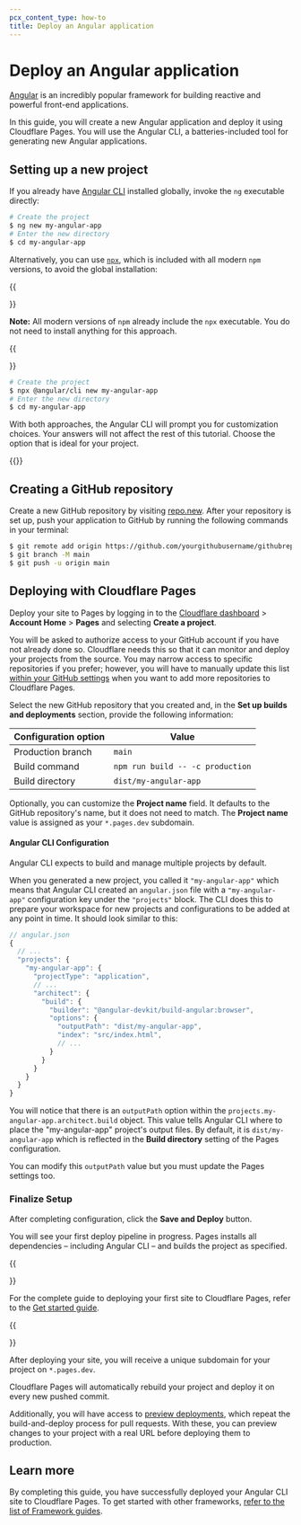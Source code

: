 ```yaml
---
pcx_content_type: how-to
title: Deploy an Angular application
---
```


# Deploy an Angular application

[Angular](https://angular.io/) is an incredibly popular framework for building reactive and powerful front-end applications.

In this guide, you will create a new Angular application and deploy it using Cloudflare Pages. You will use the Angular CLI, a batteries-included tool for generating new Angular applications.

## Setting up a new project

If you already have [Angular CLI](https://angular.io/cli) installed globally, invoke the `ng` executable directly:

```sh
# Create the project
$ ng new my-angular-app
# Enter the new directory
$ cd my-angular-app
```

Alternatively, you can use [`npx`](https://www.npmjs.com/package/npx), which is included with all modern `npm` versions, to avoid the global installation:

{{<Aside>}}

**Note:** All modern versions of `npm` already include the `npx` executable. You do not need to install anything for this approach.

{{</Aside>}}

```sh
# Create the project
$ npx @angular/cli new my-angular-app
# Enter the new directory
$ cd my-angular-app
```

With both approaches, the Angular CLI will prompt you for customization choices. Your answers will not affect the rest of this tutorial. Choose the option that is ideal for your project.

{{<render file="_tutorials-before-you-start.md">}}

## Creating a GitHub repository

Create a new GitHub repository by visiting [repo.new](https://repo.new). After your repository is set up, push your application to GitHub by running the following commands in your terminal:

```sh
$ git remote add origin https://github.com/yourgithubusername/githubrepo
$ git branch -M main
$ git push -u origin main
```

## Deploying with Cloudflare Pages

Deploy your site to Pages by logging in to the [Cloudflare dashboard](https://dash.cloudflare.com/) > **Account Home** > **Pages** and selecting **Create a project**.

You will be asked to authorize access to your GitHub account if you have not already done so. Cloudflare needs this so that it can monitor and deploy your projects from the source. You may narrow access to specific repositories if you prefer; however, you will have to manually update this list [within your GitHub settings](https://github.com/settings/installations) when you want to add more repositories to Cloudflare Pages.

Select the new GitHub repository that you created and, in the **Set up builds and deployments** section, provide the following information:

<div>

| Configuration option | Value                            |
| -------------------- | -------------------------------- |
| Production branch    | `main`                           |
| Build command        | `npm run build -- -c production` |
| Build directory      | `dist/my-angular-app`            |

</div>

Optionally, you can customize the **Project name** field. It defaults to the GitHub repository's name, but it does not need to match. The **Project name** value is assigned as your `*.pages.dev` subdomain.

#### Angular CLI Configuration

Angular CLI expects to build and manage multiple projects by default.

When you generated a new project, you called it `"my-angular-app"` which means that Angular CLI created an `angular.json` file with a `"my-angular-app"` configuration key under the `"projects"` block. The CLI does this to prepare your workspace for new projects and configurations to be added at any point in time. It should look similar to this:

```js
// angular.json
{
  // ...
  "projects": {
    "my-angular-app": {
      "projectType": "application",
      // ...
      "architect": {
        "build": {
          "builder": "@angular-devkit/build-angular:browser",
          "options": {
            "outputPath": "dist/my-angular-app",
            "index": "src/index.html",
            // ...
          }
        }
      }
    }
  }
}
```

You will notice that there is an `outputPath` option within the `projects.my-angular-app.architect.build` object. This value tells Angular CLI where to place the "my-angular-app" project's output files. By default, it is `dist/my-angular-app` which is reflected in the **Build directory** setting of the Pages configuration.

You can modify this `outputPath` value but you must update the Pages settings too.

### Finalize Setup

After completing configuration, click the **Save and Deploy** button.

You will see your first deploy pipeline in progress. Pages installs all dependencies – including Angular CLI – and builds the project as specified.

{{<Aside type="note">}}

For the complete guide to deploying your first site to Cloudflare Pages, refer to the [Get started guide](/pages/get-started/).

{{</Aside>}}

After deploying your site, you will receive a unique subdomain for your project on `*.pages.dev`.

Cloudflare Pages will automatically rebuild your project and deploy it on every new pushed commit.

Additionally, you will have access to [preview deployments](/pages/platform/preview-deployments/), which repeat the build-and-deploy process for pull requests. With these, you can preview changes to your project with a real URL before deploying them to production.

## Learn more

By completing this guide, you have successfully deployed your Angular CLI site to Cloudflare Pages. To get started with other frameworks, [refer to the list of Framework guides](/pages/framework-guides/).
